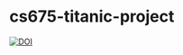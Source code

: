 # cs675-titanic-project  
[![DOI](https://zenodo.org/badge/430475118.svg)](https://doi.org/10.5281/zenodo.14051665)
